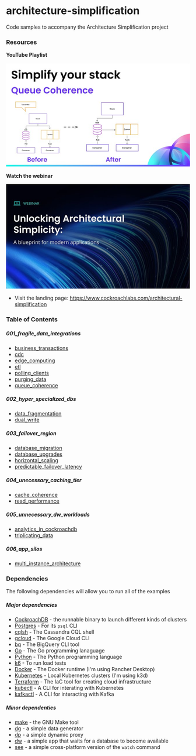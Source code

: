 # architecture-simplification
Code samples to accompany the Architecture Simplification project

### Resources

**YouTube Playlist**

[![Watch the video](assets/playlist-cover.png)](https://www.youtube.com/playlist?list=PL_QaflmEF2e9Dgiw8lW-Z8jq7TNDNy_3V)

**Watch the webinar**

[![Watch the video](assets/webinar-cover.png)](https://www.cockroachlabs.com/webinars/how-to-simplify-your-architecture)

* Visit the landing page: https://www.cockroachlabs.com/architectural-simplification

### Table of Contents

##### 001_fragile_data_integrations
* [business_transactions](001_fragile_data_integrations/business_transactions/steps.md)
* [cdc](001_fragile_data_integrations/cdc/steps.md)
* [edge_computing](001_fragile_data_integrations/edge_computing/steps.md)
* [etl](001_fragile_data_integrations/etl/steps.md)
* [polling_clients](001_fragile_data_integrations/polling_clients/steps.md)
* [purging_data](001_fragile_data_integrations/purging_data/steps.md)
* [queue_coherence](001_fragile_data_integrations/queue_coherence/steps.md)

##### 002_hyper_specialized_dbs
* [data_fragmentation](002_hyper_specialized_dbs/data_fragmentation/steps.md)
* [dual_write](002_hyper_specialized_dbs/dual_write/steps.md)

##### 003_failover_region
* [database_migration](003_failover_region/database_migration/steps.md)
* [database_upgrades](003_failover_region/database_upgrades/steps.md)
* [horizontal_scaling](003_failover_region/horizontal_scaling/steps.md)
* [predictable_failover_latency](003_failover_region/predictable_failover_latency/steps.md)

##### 004_unecessary_caching_tier
* [cache_coherence](004_unecessary_caching_tier/cache_coherence/steps.md)
* [read_performance](004_unecessary_caching_tier/read_performance/steps.md)

##### 005_unnecessary_dw_workloads
* [analytics_in_cockroachdb](005_unnecessary_dw_workloads/analytics_in_cockroachdb/steps.md)
* [triplicating_data](005_unnecessary_dw_workloads/triplicating_data/steps.md)

##### 006_app_silos
* [multi_instance_architecture](006_app_silos/multi_instance_architecture/steps.md)

### Dependencies

The following dependencies will allow you to run all of the examples

##### Major dependencies

* [CockroachDB](https://www.cockroachlabs.com/docs/stable/install-cockroachdb.html) - the runnable binary to launch different kinds of clusters
* [Postgres](https://www.postgresql.org/download) - For its `psql` CLI
* [cqlsh](https://docs.datastax.com/en/dse/6.8/docs/installing/cqlsh.html) - The Cassandra CQL shell
* [gcloud](https://cloud.google.com/sdk/gcloud) - The Google Cloud CLI
* [bq](https://cloud.google.com/bigquery/docs/bq-command-line-tool) - The BigQuery CLI tool
* [Go](https://go.dev/dl) - The Go programming lanaguage
* [Python](https://www.python.org/downloads) - The Python programming language
* [k6](https://k6.io) - To run load tests
* [Docker](https://rancherdesktop.io) - The Docker runtime (I'm using Rancher Desktop)
* [Kubernetes](https://k3d.io/v5.6.0) - Local Kubernetes clusters (I'm using k3d)
* [Terraform](https://developer.hashicorp.com/terraform/install) - The IaC tool for creating cloud infrastructure
* [kubectl](https://kubernetes.io/docs/tasks/tools) - A CLI for interating with Kubernetes
* [kafkactl](https://github.com/deviceinsight/kafkactl) - A CLI for interacting with Kafka


##### Minor dependenties

* [make](https://www.gnu.org/software/make) - the GNU Make tool
* [dg](https://github.com/codingconcepts/dg) - a simple data generator
* [dp](https://github.com/codingconcepts/dp) - a simple dynamic proxy
* [dw](https://github.com/codingconcepts/dw) - a simple app that waits for a database to become available
* [see](https://github.com/codingconcepts/see) - a simple cross-platform version of the `watch` command